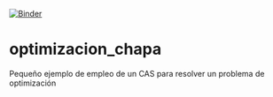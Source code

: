 [![Binder](https://mybinder.org/badge_logo.svg)](https://mybinder.org/v2/gh/aluaces/optimizacion_chapa/master?filepath=optimizaci%C3%B3n_volumen.ipynb)

# optimizacion_chapa
Pequeño ejemplo de empleo de un CAS para resolver un problema de optimización
